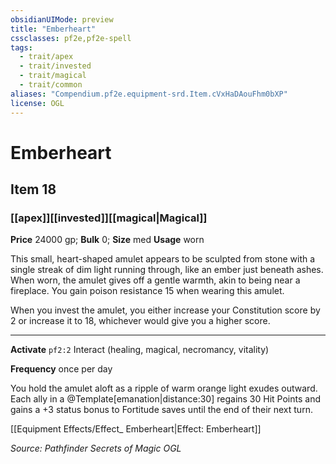 ```yaml
---
obsidianUIMode: preview
title: "Emberheart"
cssclasses: pf2e,pf2e-spell
tags:
  - trait/apex
  - trait/invested
  - trait/magical
  - trait/common
aliases: "Compendium.pf2e.equipment-srd.Item.cVxHaDAouFhm0bXP"
license: OGL
---
```

# Emberheart
## Item 18
### [[apex]][[invested]][[magical|Magical]]


**Price** 24000 gp; 
**Bulk** 0; **Size** med
**Usage** worn

This small, heart-shaped amulet appears to be sculpted from stone with a single streak of dim light running through, like an ember just beneath ashes. When worn, the amulet gives off a gentle warmth, akin to being near a fireplace. You gain poison resistance 15 when wearing this amulet.

When you invest the amulet, you either increase your Constitution score by 2 or increase it to 18, whichever would give you a higher score.

* * *

**Activate** `pf2:2` Interact (healing, magical, necromancy, vitality)

**Frequency** once per day

You hold the amulet aloft as a ripple of warm orange light exudes outward. Each ally in a @Template\[emanation|distance:30\] regains 30 Hit Points and gains a +3 status bonus to Fortitude saves until the end of their next turn.

[[Equipment Effects/Effect_ Emberheart|Effect: Emberheart]]

*Source: Pathfinder Secrets of Magic*
*OGL*